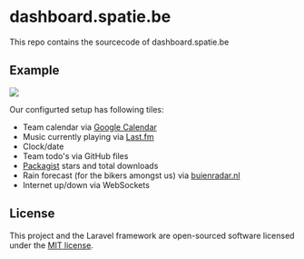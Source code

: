 # dashboard.spatie.be

This repo contains the sourcecode of dashboard.spatie.be

## Example

<img style="max-width:100%; height: auto" src="http://spatie.github.io/dashboard.spatie.be/images/screenshot.png">

Our configurted setup has following tiles:

- Team calendar via [Google Calendar](https://google.com/calendar)
- Music currently playing via [Last.fm](https://last.fm)
- Clock/date
- Team todo's via GitHub files
- [Packagist](https://packagist.org/) stars and total downloads
- Rain forecast (for the bikers amongst us) via [buienradar.nl](http://buienradar.nl)
- Internet up/down via WebSockets


## License

This project and the Laravel framework are open-sourced software licensed under the [MIT license](http://opensource.org/licenses/MIT).
